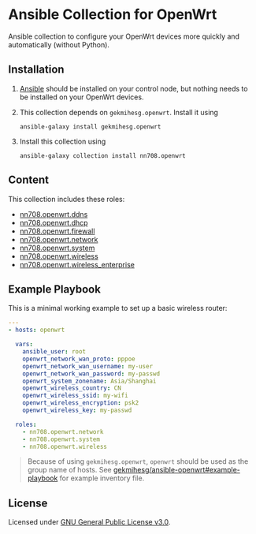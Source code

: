 # Ansible Collection for OpenWrt

Ansible collection to configure your OpenWrt devices more quickly and automatically (without Python).

## Installation

1. [Ansible](https://docs.ansible.com/ansible/latest/installation_guide/intro_installation.html) should be installed on your control node, but nothing needs to be installed on your OpenWrt devices.

2. This collection depends on `gekmihesg.openwrt`. Install it using

    ```
    ansible-galaxy install gekmihesg.openwrt
    ```

3. Install this collection using

    ```
    ansible-galaxy collection install nn708.openwrt
    ```

## Content

This collection includes these roles:

+ [nn708.openwrt.ddns](https://github.com/NN708/ansible-openwrt/tree/master/roles/ddns)
+ [nn708.openwrt.dhcp](https://github.com/NN708/ansible-openwrt/tree/master/roles/dhcp)
+ [nn708.openwrt.firewall](https://github.com/NN708/ansible-openwrt/tree/master/roles/firewall)
+ [nn708.openwrt.network](https://github.com/NN708/ansible-openwrt/tree/master/roles/network)
+ [nn708.openwrt.system](https://github.com/NN708/ansible-openwrt/tree/master/roles/system)
+ [nn708.openwrt.wireless](https://github.com/NN708/ansible-openwrt/tree/master/roles/wireless)
+ [nn708.openwrt.wireless_enterprise](https://github.com/NN708/ansible-openwrt/tree/master/roles/wireless_enterprise)

## Example Playbook

This is a minimal working example to set up a basic wireless router:

```yaml
---
- hosts: openwrt

  vars:
    ansible_user: root
    openwrt_network_wan_proto: pppoe
    openwrt_network_wan_username: my-user
    openwrt_network_wan_password: my-passwd
    openwrt_system_zonename: Asia/Shanghai
    openwrt_wireless_country: CN
    openwrt_wireless_ssid: my-wifi
    openwrt_wireless_encryption: psk2
    openwrt_wireless_key: my-passwd

  roles:
    - nn708.openwrt.network
    - nn708.openwrt.system
    - nn708.openwrt.wireless
```

> Because of using `gekmihesg.openwrt`, `openwrt` should be used as the group name of hosts. See [gekmihesg/ansible-openwrt#example-playbook](https://github.com/gekmihesg/ansible-openwrt#example-playbook) for example inventory file.

## License

Licensed under [GNU General Public License v3.0](https://www.gnu.org/licenses/gpl-3.0.txt).